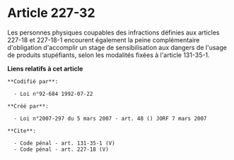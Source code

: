 # Article 227-32

Les personnes physiques coupables des infractions définies aux articles 227-18 et 227-18-1 encourent également la peine
complémentaire d'obligation d'accomplir un stage de sensibilisation aux dangers de l'usage de produits stupéfiants, selon les
modalités fixées à l'article 131-35-1.

**Liens relatifs à cet article**

	**Codifié par**:

	  - Loi n°92-684 1992-07-22

	**Créé par**:

	  - Loi n°2007-297 du 5 mars 2007 - art. 48 () JORF 7 mars 2007

	**Cite**:

	  - Code pénal - art. 131-35-1 (V)
	  - Code pénal - art. 227-18 (V)
